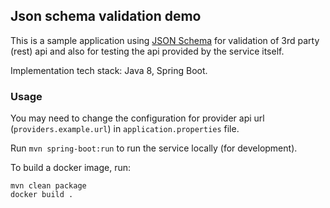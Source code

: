## Json schema validation demo

This is a sample application using [JSON Schema](https://json-schema.org/) for validation of 3rd party (rest) api and
also for testing the api provided by the service itself.

Implementation tech stack: Java 8, Spring Boot.

### Usage

You may need to change the configuration for provider api url (`providers.example.url`) in `application.properties` file.

Run `mvn spring-boot:run` to run the service locally (for development).

To build a docker image, run:
```shell
mvn clean package
docker build .
```
